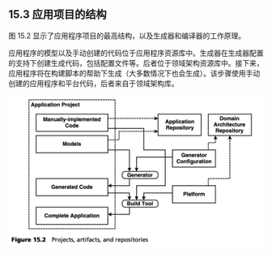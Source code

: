## 15.3 应用项目的结构
图 15.2 显示了应用程序项目的最高结构，以及生成器和编译器的工作原理。

应用程序的模型以及手动创建的代码位于应用程序资源库中。生成器在生成器配置的支持下创建生成代码，包括配置文件等。后者位于领域架构资源库中。接下来，应用程序将在构建脚本的帮助下生成（大多数情况下也会生成）。该步骤使用手动创建的应用程序和平台代码，后者来自于领域架构库。

![Figure 15.2](../img/f15.2.png)
